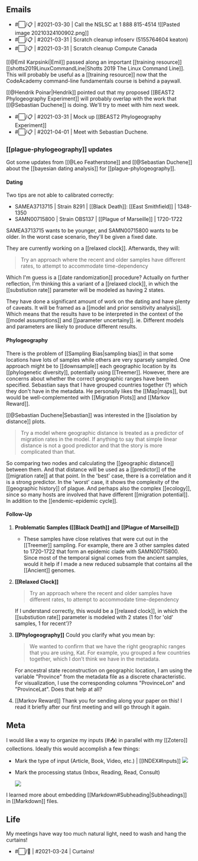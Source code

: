 ## Emails

- #⬜/📋 | #2021-03-30 | Call the NSLSC at 1 888 815-4514
![[Pasted image 20210324100902.png]]
- #⬜/📋 | #2021-03-31 | Scratch cleanup infoserv (5155764604 keaton)
- #⬜/📋 | #2021-03-31 | Scratch cleanup Compute Canada

[[@Emil Karpsinki|Emil]] passed along an important [[training resource]] [[shotts2019LinuxCommandLine|Shotts 2019 The Linux Command Line]]. This will probably be useful as a [[training resource]] now that the CodeAcademy command-line fundamentals course is behind a paywall.

[[@Hendrik Poinar|Hendrik]] pointed out that my proposed [[BEAST2 Phylogeography Experiment]] will probably overlap with the work that [[@Sebastian Duchene]] is doing. We'll try to meet with him next week.
- #⬜/📋 | #2021-03-31 | Mock up [[BEAST2 Phylogeography Experiment]]
- #⬜/📋 | #2021-04-01 | Meet with Sebastian Duchene.


### [[plague-phylogeography]] updates

Got some updates from [[@Leo Featherstone]] and [[@Sebastian Duchene]] about the [[bayesian dating analysis]] for [[plague-phylogeography]]. 

#### Dating

Two tips are not able to calibrated correctly:
- SAMEA3713715 | Strain 8291 | [[Black Death]]: [[East Smithfield]] | 1348-1350
- SAMN00715800 | Strain OBS137 | [[Plague of Marseille]] | 1720-1722

SAMEA3713715 wants to be younger, and SAMN00715800 wants to be older. In the worst case scenario, they'll be given a fixed date.

They are currently working on a [[relaxed clock]]. Afterwards, they will:

> Try an approach where the recent and older samples have different rates, to attempt to accommodate time-dependency

Which I'm guess is a [[date randomization]] procedure? Actually on further reflection, I'm thinking this a variant of a [[relaxed clock]], in which the [[substiution rate]] parameter will be modeled as having 2 states.

They have done a significant amount of work on the dating and have plenty of caveats. It will be framed as a [[model and prior sensitivity analysis]]. Which means that the results have to be interpreted in the context of the [[model assumptions]] and [[parameter uncertainy]]. ie. Different models and parameters are likely to produce different results.


#### Phylogeography

There is the problem of [[Sampling Bias|sampling bias]] in that some locations have lots of samples while others are very sparsely sampled. One approach might be to [[downsample]] each geographic location by its [[phylogenetic diversity]], potentially using [[Treemer]]. However, there are concerns about whether the correct geographic ranges have been specified. Sebastian says that I have grouped countries together (?) which they don't have in the metadata. He personally likes the [[Map|maps]], but would be well-complemented with [[Migration Plots]] and [[Markov Reward]].

[[@Sebastian Duchene|Sebastian]] was interested in the [[isolation by distance]] plots.

> Try a model where geographic distance is treated as a predictor of migration rates in the model. If anything to say that simple linear distance is not a good predictor and that the story is more complicated than that.

So comparing two nodes and calculating the [[geographic distance]] between them. And that distance will be used as a [[predictor]] of the [[migration rate]] at that point. In the 'best' case, there is a correlation and it is a strong predictor. In the 'worst' case, it shows the complexity of the [[geographic history]] of plague. And perhaps also the complex [[ecology]], since so many hosts are involved that have different [[migration potential]]. In addition to the [[endemic-epidemic cycle]].

#### Follow-Up

1. **Problematic Samples ([[Black Death]] and [[Plague of Marseille]])**
	 - These samples have close relatives that were cut out in the [[Treemer]] sampling. For example, there are 3 other samples dated to 1720-1722 that form an epidemic clade with SAMN00715800. Since most of the temporal signal comes from the ancient samples, would it help if I made a new reduced subsample that contains all the [[Ancient]] genomes.

2. **[[Relaxed Clock]]**
	> Try an approach where the recent and older samples have different rates, to attempt to accommodate time-dependency

	If I understand correctly, this would be a [[relaxed clock]], in which the [[substiution rate]] parameter is modeled with 2 states (1 for 'old' samples, 1 for recent')?

3. **[[Phylogeography]]**
	Could you clarify what you mean by:
	>We wanted to confirm that we have the right geographic ranges that you are using, Kat. For example, you grouped a few countries together, which I don’t think we have in the metadata.

	For ancestral state reconstruction on geographic location, I am using the variable "Province" from the metadata file as a discrete characteristic. For visualization, I use the corresponding columns "ProvinceLon" and "ProvinceLat". Does that help at all?

4. [[Markov Reward]]
	Thank you for sending along your paper on this! I read it briefly after our first meeting and will go through it again. 


## Meta

I would like a way to organize my inputs (#📥) in parallel with my [[Zotero]] collections. Ideally this would accomplish a few things:

- Mark the type of input (Article, Book, Video, etc.) | [[INDEX#Inputs]]
	![](INDEX#Tag\Taxonomy\#Inputs)

- Mark the processing status (Inbox, Reading, Read, Consult)

	![](INDEX#Tag\Taxonomy\#Status)	

I learned more about embedding [[Markdown#Subheading|Subheadings]] in [[Markdown]] files.

## Life

My meetings have way too much natural light, need to wash and hang the curtains!
- #⬜/🧨 | #2021-03-24 | Curtains!
